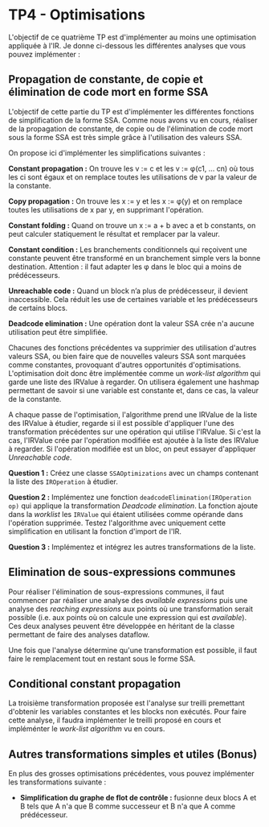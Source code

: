 # TP4 - Optimisations

L'objectif de ce quatrième TP est d'implémenter au moins une optimisation appliquée à l'IR. Je donne ci-dessous les différentes analyses que vous pouvez implémenter :

## Propagation de constante, de copie et élimination de code mort en forme SSA


L'objectif de cette partie du TP est d'implémenter les différentes fonctions de simplification de la forme SSA. Comme nous avons vu en cours, réaliser de la propagation de constante, de copie ou de l'élimination de code mort sous la forme SSA est très simple grâce à l'utilisation des valeurs SSA. 

On propose ici d'implémenter les simplifications suivantes : 

**Constant propagation​ :** On trouve les v := c et les v := φ(c1, … cn) où tous les ci sont égaux et on remplace toutes les utilisations de v par la valeur de la constante.​

**Copy propagation​ :** On trouve les x := y et les x := φ(y) et on remplace toutes les utilisations de x par y, en supprimant l'opération. ​

**Constant folding​ :** Quand on trouve un x := a + b avec a et b constants, on peut calculer statiquement le résultat et remplacer par la valeur. ​

**Constant condition​ :** Les branchements conditionnels qui reçoivent une constante peuvent être transformé en un branchement simple vers la bonne destination. ​Attention : il faut adapter les φ dans le bloc qui a moins de prédécesseurs.​

**Unreachable code​ :** Quand un block n’a plus de prédécesseur, il devient inaccessible. Cela réduit les use de certaines variable et les prédécesseurs de certains blocs.​

**Deadcode elimination :** Une opération dont la valeur SSA crée n'a aucune utilisation peut être simplifiée.


Chacunes des fonctions précédentes va supprimier des utilisation d'autres valeurs SSA, ou bien faire que de nouvelles valeurs SSA sont marquées comme constantes, provoquant d'autres opportunités d'optimisations. 
L'optimisation doit donc être implémentée comme un *work-list algorithm* qui garde une liste des IRValue à regarder. On utilisera également une hashmap permettant de savoir si une variable est constante et, dans ce cas, la valeur de la constante.

A chaque passe de l'optimisation, l'algorithme prend une IRValue de la liste des IRValue à étudier, regarde si il est possible d'appliquer l'une des transformation précédentes sur une opération qui utilise l'IRValue. Si c'est la cas, l'IRValue crée par l'opération modifiée est ajoutée à la liste des IRValue à regarder. Si l'opération modifiée est un bloc, on peut essayer d'appliquer *Unreachable code*.

**Question 1 :** Créez une classe `SSAOptimizations` avec un champs contenant la liste des `IROperation` à étudier.

**Question 2 :** Implémentez une fonction `deadcodeElimination(IROperation op)` qui applique la transformation *Deadcode elimination*. La fonction ajoute dans la *worklist* les `IRValue` qui étaient utilisées comme opérande dans l'opération supprimée.
Testez l'algorithme avec uniquement cette simplification en utilisant la fonction d'import de l'IR.

**Question 3 :** Implémentez et intégrez les autres transformations de la liste.


## Elimination de sous-expressions communes

Pour réaliser l'élimination de sous-expressions communes, il faut commencer par réaliser une analyse des *available expressions* puis une analyse des  *reaching expressions* aux points où une transformation serait possible (i.e. aux points où on calcule une expression qui est *available*).
Ces deux analyses peuvent être développée en héritant de la classe permettant de faire des analyses dataflow.

Une fois que l'analyse détermine qu'une transformation est possible, il faut faire le remplacement tout en restant sous le forme SSA. 

## Conditional constant propagation

La troisième transformation proposée est l'analyse sur treilli premettant d'obtenir les variables constantes et les blocks non exécutés. Pour faire cette analyse, il faudra implémenter le treilli proposé en cours et impléménter le *work-list algorithm* vu en cours.

## Autres transformations simples et utiles (Bonus)

En plus des grosses optimisations précédentes, vous pouvez implémenter les transformations suivante :

 - **Simplification du graphe de flot de contrôle :** fusionne deux blocs A et B tels que A n'a que B comme successeur et B n'a que A comme prédécesseur.

